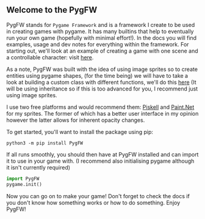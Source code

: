 ## Welcome to the PygFW

PygFW stands for `Pygame Framework` and is a framework I create to be used in creating games with pygame. It has many builtins that help to eventually run your own game (hopefully with minimal effort!). In the docs you will find examples, usage and dev notes for everything within the framework. For starting out, we'll look at an example of creating a game with one scene and a controllable character: visit [here](). 

As a note, PygFW was built with the idea of using image sprites so to create entities using pygame shapes, (for the time being) we will have to take a look at building a custom class with different functions, we'll do this [here]() (It will be using inheritance so if this is too advanced for you, I recommend just using image sprites. 

I use two free platforms and would recommend them: [Piskell](https://piskellapp.com) and [Paint.Net](https://getpaint.net) for my sprites. The former of which has a better user interface in my opinion however the latter allows for inherent opacity changes.

To get started, you'll want to install the package using pip:

`python3 -m pip install PygFW`

If all runs smoothly, you should then have at PygFW installed and can import it to use in your game with. (I recommend also initialising pygame although it isn't currently required)

```py
import PygFW
pygame.init()
```

Now you can go on to make your game! Don't forget to check the docs if you don't know how something works or how to do something. Enjoy PygFW!
